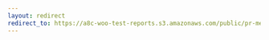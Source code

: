 ```yaml
---
layout: redirect
redirect_to: https://a8c-woo-test-reports.s3.amazonaws.com/public/pr-merge/38529/e2e/index.html
---
```

